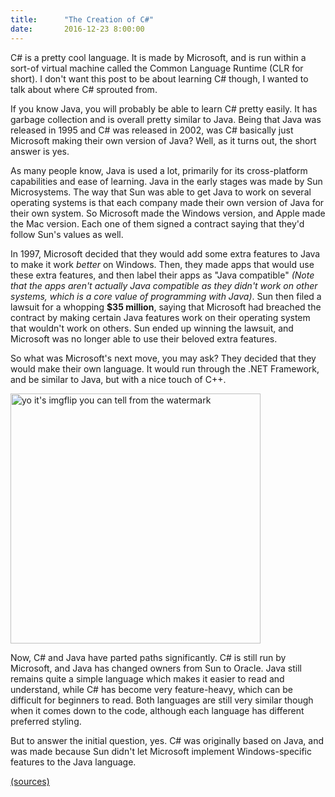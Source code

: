 ```yaml
---
title:      "The Creation of C#"
date:       2016-12-23 8:00:00
---
```

C# is a pretty cool language. It is made by Microsoft, and is run
within a sort-of virtual machine called the Common Language Runtime
(CLR for short). I don't want this post to be about learning C# though, I wanted
to talk about where C# sprouted from.

If you know Java, you will probably be able to learn C# pretty easily. It has
garbage collection and is overall pretty similar to Java. Being that Java was
released in 1995 and C# was released in 2002, was C# basically just Microsoft
making their own version of Java? Well, as it turns out, the short answer is yes.

As many people know, Java is used a lot, primarily for its cross-platform
capabilities and ease of learning. Java in the early stages was made by Sun
Microsystems. The way that Sun was able to get Java to work on several
operating systems is that each company made their own version of Java
for their own system. So Microsoft made the Windows version, and Apple
made the Mac version. Each one of them signed a contract
saying that they'd follow Sun's values as well.

In 1997, Microsoft decided that they would add some extra features to Java to
make it work *better* on Windows. Then, they made apps that would use these
extra features, and then label their apps as "Java compatible" *(Note that
  the apps aren't actually Java compatible as they didn't work on other systems,
  which is a core value of programming with Java)*. Sun then filed
a lawsuit for a whopping **$35 million**, saying that Microsoft had breached the
contract by making certain Java features work on their operating system that
wouldn't work on others. Sun ended up winning the lawsuit, and Microsoft was
no longer able to use their beloved extra features.

So what was Microsoft's next move, you may ask? They decided that they would
make their own language. It would run through the .NET Framework, and be similar
to Java, but with a nice touch of C++.

<img src="https://i.imgflip.com/1gh4zd.jpg" width="400"
title="yo it's imgflip you can tell from the watermark"/>

Now, C# and Java have parted paths significantly. C# is still run by Microsoft,
and Java has changed owners from Sun to Oracle. Java still remains
quite a simple language which makes it easier to read and understand, while
C# has become very feature-heavy, which can be difficult for beginners to read.
Both languages are still very similar though when it comes down to the code,
although each language has different preferred styling.

But to answer the initial question, yes. C# was originally based on Java, and
was made because Sun didn't let Microsoft implement Windows-specific features to
the Java language.

[(sources)](https://gist.github.com/Deanveloper/e54331e29826517076a5761ecf1eee20)
